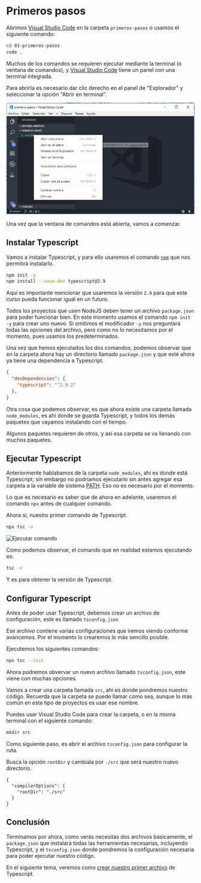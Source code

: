 # Primeros pasos

Abrimos [Visual Studio Code](https://code.visualstudio.com/) en la carpeta `primeros-pasos` o usamos el siguiente comando:

```bash
cd 01-primeros-pasos
code .
```

Muchos de los comandos se requieren ejecutar mediante la terminal (o ventana de comandos), y [Visual Studio Code](https://code.visualstudio.com/) tiene un panel con una terminal integrada.

Para abrirla es necesario dar clic derecho en el panel de "Explorador" y seleccionar la opción "Abrir en terminal".

![abrir-terminal](abrir-terminal.PNG)

Una vez que la ventana de comandos está abierta, vamos a comenzar.

## Instalar Typescript

Vamos a instalar Typescript, y para ello usaremos el comando [`npm`](https://docs.npmjs.com/cli/install) que nos permitirá instalarlo.

```bash
npm init -y
npm install --save-dev typescript@2.9
```

Aquí es importante mencionar que usaremos la versión `2.9` para que este curso pueda funcionar igual en un futuro.

Todos los proyectos que usen NodeJS deben tener un archivo `package.json` para poder funcionar bien. En este momento usamos el comando `npm init -y` para crear uno nuevo. Si omitimos el modificador `-y` nos preguntará todas las opciones del archivo, pero como no lo necesitamos por el momento, pues usamos los predeterminados.

Una vez que hemos ejecutados los dos comandos, podemos observar que en la carpeta ahora hay un directorio llamado `package.json` y que esté ahora ya tiene una dependencia a Typescript.

```json
{
  "devDependencies": {
    "typescript": "^2.9.2"
  },
}
```

Otra cosa que podemos observar, es que ahora existe una carpeta llamada `node_modules`, es ahí donde se guarda Typescript, y todos los demás paquetes que vayamos instalando con el tiempo.

Algunos paquetes requieren de otros, y así esa carpeta se va llenando con muchos paquetes.

## Ejecutar Typescript

Anteriormente hablabamos de la carpeta `node_modules`, ahí es donde está Typescript; sin embargo no podríamos ejecutarlo sin antes agregar esa carpeta a la variable de sistema [PATH](https://superuser.com/questions/284342/what-are-path-and-other-environment-variables-and-how-can-i-set-or-use-them). Eso no es necesario por el momento.

Lo que es necesario es saber que de ahora en adelante, usaremos el comando `npx` antes de cualquier comando.

Ahora si, nuestro primer comando de Typescript.

```bash
npx tsc -v
```

![Ejecutar comando](H:\git_projects3\github\typescript\primeros-pasos\tsc-version.PNG)

Como podemos observar, el comando que en realidad estamos ejecutando es: 

 ```bash
tsc -v
 ```

Y es para obtener la versión de Typescript.

## Configurar Typescript

Antes de poder usar Typescript, debemos crear un archivo de configuración, este es llamado `tsconfig.json`

Ese archivo contiene varias configuraciones que iremos viendo conforme avancemos. Por el momento lo crearemos lo más sencillo posible.

Ejecutemos los siguientes comandos:

```bash
npx tsc --init
```

Ahora podremos obvervar un nuevo archivo llamado `tsconfig.json`, este viene con muchas opciones. 

Vamos a crear una carpeta llamada `src`, ahí es donde pondremos nuestro código. Recuerda que la carpeta se puede llamar como sea, aunque lo más común en este tipo de proyectos es usar ese nombre.

Puedes usar Visual Studio Code para crear la carpeta, o en la misma terminal con el siguiente comando:

```bash
mkdir src
```

Como siguiente paso, es abrir el archivo `tsconfig.json` para configurar la ruta.

Busca la opción `rootDir` y cambiala por `./src` que será nuestro nuevo directorio.

```
{
  "compilerOptions": {
    "rootDir": "./src"
  }
}
```

## Conclusión

Terminamos por ahora, como verás necesitas dos archivos básicamente, el `package.json` que instalará todas las herramientas necesarias, incluyendo Typescript, y el `tsconfig.json` donde pondremos la configuración necesaria para poder ejecutar nuestro código.

En el siguiente tema, veremos como [crear nuestro primer archivo](../02-primer-script) de Typescript.